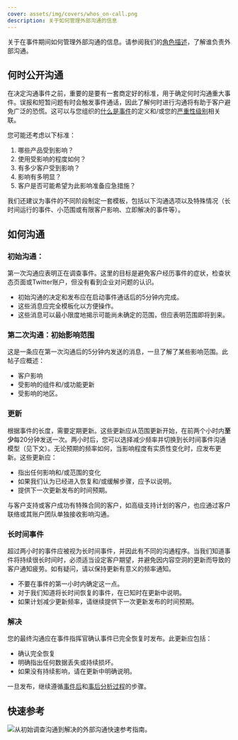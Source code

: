```yaml
---
cover: assets/img/covers/whos_on-call.png
description: 关于如何管理外部沟通的信息
---
```


关于在事件期间如何管理外部沟通的信息。请参阅我们的[角色描述](../before/different_roles/)，了解谁负责外部沟通。

## 何时公开沟通

在决定沟通事件之前，重要的是要有一套商定好的标准，用于确定何时沟通重大事件。误报和短暂问题有时会触发事件通话，因此了解何时进行沟通将有助于客户避免广泛的恐慌。这可以与您组织的[什么是事件](https://response.pagerduty.com/before/what_is_an_incident/)的定义和/或您的[严重性级别](https://response.pagerduty.com/before/severity_levels/)相关联。

您可能还考虑以下标准：

1. 哪些产品受到影响？
2. 使用受影响的程度如何？
3. 有多少客户受到影响？
4. 影响有多明显？
5. 客户是否可能希望为此影响准备应急措施？

我们还建议为事件的不同阶段制定一套模板，包括以下沟通选项以及特殊情况（长时间运行的事件、小范围或有限客户影响、立即解决的事件等）。

## 如何沟通

### 初始沟通：

第一次沟通应表明正在调查事件。这里的目标是避免客户经历事件的症状，检查状态页面或Twitter账户，但没有看到企业对问题的认识。

- 初始沟通的决定和发布应在启动事件通话后的5分钟内完成。
- 这些消息应完全模板化以方便操作。
- 这些消息可以最小限度地揭示可能尚未确定的范围，但应表明范围即将到来。

### 第二次沟通：初始影响范围

这是一条应在第一次沟通后的5分钟内发送的消息，一旦了解了某些影响范围。此帖子应概述：

- 客户影响
- 受影响的组件和/或功能更新
- 受影响的地区。

### 更新

根据事件的长度，需要定期更新。这些更新应从范围更新开始，在前两个小时内**至少**每20分钟发送一次。两小时后，您可以选择减少频率并切换到长时间事件沟通模型（见下文）。无论预期的频率如何，当影响程度有实质性变化时，应发布更新。这些更新应：

- 指出任何影响和/或范围的变化
- 如果我们认为已经进入恢复和/或缓解步骤，应予以说明。
- 提供下一次更新发布的时间预期。

与客户支持或客户成功有特殊合同的客户，如高级支持计划的客户，也应通过客户联络或其账户团队单独接收影响沟通。

### 长时间事件

超过两小时的事件应被视为长时间事件，并因此有不同的沟通程序。当我们知道事件将持续很长时间时，必须适当设定客户期望，并避免因内容空洞的更新而导致的客户通知疲劳。如有疑问，请以保持更新有意义的频率通知。

- 不要在事件的第一小时内确定这一点。
- 对于我们知道将长时间恢复的事件，在已知时在更新中说明。
- 如果计划减少更新频率，请继续提供下一次更新发布的时间预期。

### 解决

您的最终沟通应在事件指挥官确认事件已完全恢复时发布。此更新应包括：

- 确认完全恢复
- 明确指出任何数据丢失或持续损坏。
- 如果没有持续影响，请在更新中明确说明。

一旦发布，继续遵循[事件后](https://response.pagerduty.com/after/after_an_incident/)和[事后分析过程](https://response.pagerduty.com/after/post_mortem_process/)的步骤。

## 快速参考

![从初始调查沟通到解决的外部沟通快速参考指南。](../assets/img/misc/decision-tree.png)